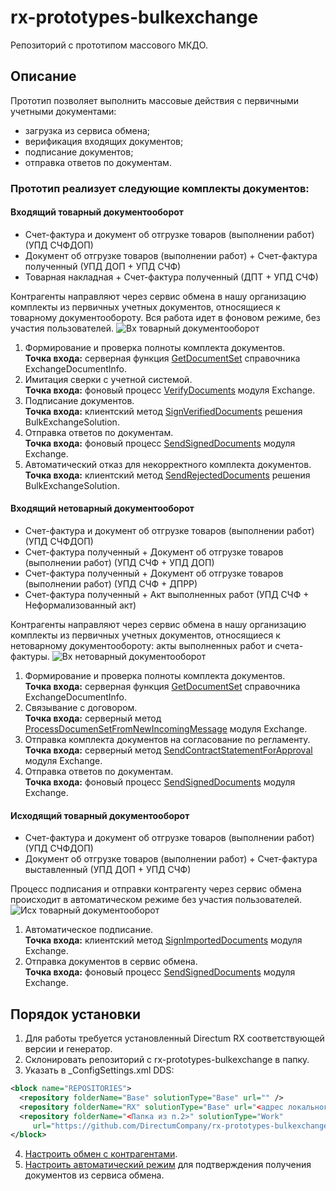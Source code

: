 ﻿# rx-prototypes-bulkexchange
Репозиторий с прототипом массового МКДО.

## Описание
Прототип позволяет выполнить массовые действия с первичными учетными документами:
* загрузка из сервиса обмена;
* верификация входящих документов;
* подписание документов;
* отправка ответов по документам.

### Прототип реализует следующие комплекты документов:
#### Входящий товарный документооборот
* Счет-фактура и документ об отгрузке товаров (выполнении работ) (УПД СЧФДОП)
* Документ об отгрузке товаров (выполнении работ) + Счет-фактура полученный (УПД ДОП + УПД СЧФ)
* Товарная накладная + Счет-фактура полученный (ДПТ + УПД СЧФ)

Контрагенты направляют через сервис обмена в нашу организацию комплекты из первичных учетных документов, относящиеся к товарному документообороту. Вся работа идет в фоновом режиме, без участия пользователей. 
![Вх товарный документооборот](https://user-images.githubusercontent.com/2620711/84864711-1dc96480-b088-11ea-8385-f8ff7941c34c.png)
1. Формирование и проверка полноты комплекта документов.  <br>**Точка входа:** серверная функция [GetDocumentSet](https://github.com/DirectumCompany/rx-prototypes-bulkexchange/blob/master/src/Packages/Sungero.BulkExchangeSolution/Sungero.BulkExchangeSolution.Server/ExchangeDocumentInfo/ExchangeDocumentInfoServerFunctions.cs#L35-L45) справочника ExchangeDocumentInfo.
2. Имитация сверки с учетной системой. <br>**Точка входа:** фоновый процесс [VerifyDocuments](https://github.com/DirectumCompany/rx-prototypes-bulkexchange/blob/master/src/Packages/Sungero.BulkExchangeSolution/Sungero.BulkExchangeSolution.Server/Sungero.Exchange/ModuleJobs.cs#L57-L75) модуля Exchange.
3. Подписание документов. <br>**Точка входа:** клиентский метод [SignVerifiedDocuments](https://github.com/DirectumCompany/rx-prototypes-bulkexchange/blob/master/src/Packages/Sungero.BulkExchangeSolution/Sungero.BulkExchangeSolution.ClientBase/ModuleClientFunctions.cs#L400-L433) решения BulkExchangeSolution.
4. Отправка ответов по документам. <br>**Точка входа:** фоновый процесс [SendSignedDocuments](https://github.com/DirectumCompany/rx-prototypes-bulkexchange/blob/master/src/Packages/Sungero.BulkExchangeSolution/Sungero.BulkExchangeSolution.Server/Sungero.Exchange/ModuleJobs.cs#L18-L54) модуля Exchange.
5. Автоматический отказ для некорректного комплекта документов. <br>**Точка входа:** клиентский метод [SendRejectedDocuments](https://github.com/DirectumCompany/rx-prototypes-bulkexchange/blob/master/src/Packages/Sungero.BulkExchangeSolution/Sungero.BulkExchangeSolution.ClientBase/ModuleClientFunctions.cs#L435-L469) решения BulkExchangeSolution.
 
#### Входящий нетоварный документооборот
*	Счет-фактура и документ об отгрузке товаров (выполнении работ) (УПД СЧФДОП)
*	Счет-фактура полученный + Документ об отгрузке товаров (выполнении работ) (УПД СЧФ + УПД ДОП)
*	Счет-фактура полученный + Документ об отгрузке товаров (выполнении работ) (УПД СЧФ + ДПРР)
*	Счет-фактура полученный + Акт выполненных работ (УПД СЧФ + Неформализованный акт)

Контрагенты направляют через сервис обмена в нашу организацию комплекты из первичных учетных документов, относящиеся к нетоварному документообороту: акты выполненных работ и счета-фактуры.
![Вх нетоварный документооборот](https://user-images.githubusercontent.com/2620711/84865392-2ff7d280-b089-11ea-9ea3-d073138e8802.png)
1. Формирование и проверка полноты комплекта документов.  <br>**Точка входа:** серверная функция [GetDocumentSet](https://github.com/DirectumCompany/rx-prototypes-bulkexchange/blob/master/src/Packages/Sungero.BulkExchangeSolution/Sungero.BulkExchangeSolution.Server/ExchangeDocumentInfo/ExchangeDocumentInfoServerFunctions.cs#L35-L45) справочника ExchangeDocumentInfo.
2. Связывание с договором.  <br>**Точка входа:** серверный метод [ProcessDocumenSetFromNewIncomingMessage](https://github.com/DirectumCompany/rx-prototypes-bulkexchange/blob/master/src/Packages/Sungero.BulkExchangeSolution/Sungero.BulkExchangeSolution.Server/Sungero.Exchange/ModuleServerFunctions.cs#L448-L454) модуля Exchange.
3. Отправка комплекта документов на согласование по регламенту.  <br>**Точка входа:** серверный метод [SendContractStatementForApproval](https://github.com/DirectumCompany/rx-prototypes-bulkexchange/blob/master/src/Packages/Sungero.BulkExchangeSolution/Sungero.BulkExchangeSolution.Server/Sungero.Exchange/ModuleServerFunctions.cs#L566-L578) модуля Exchange.
4. Отправка ответов по документам. <br>**Точка входа:** фоновый процесс [SendSignedDocuments](https://github.com/DirectumCompany/rx-prototypes-bulkexchange/blob/master/src/Packages/Sungero.BulkExchangeSolution/Sungero.BulkExchangeSolution.Server/Sungero.Exchange/ModuleJobs.cs#L18-L54) модуля Exchange.



#### Исходящий товарный документооборот
* Счет-фактура и документ об отгрузке товаров (выполнении работ) (УПД СЧФДОП)
* Документ об отгрузке товаров (выполнении работ) + Счет-фактура выставленный	(УПД ДОП + УПД СЧФ)

Процесс подписания и отправки контрагенту через сервис обмена происходит в автоматическом режиме без участия пользователей.
![Исх товарный документооборот](https://user-images.githubusercontent.com/2620711/84867424-320f6080-b08c-11ea-8e6c-f474cdc688a2.png)

1. Автоматическое подписание.  <br>**Точка входа:** клиентский метод [SignImportedDocuments](https://github.com/DirectumCompany/rx-prototypes-bulkexchange/blob/master/src/Packages/Sungero.BulkExchangeSolution/Sungero.BulkExchangeSolution.ClientBase/ModuleClientFunctions.cs#L89-L111) модуля Exchange.
2. Отправка документов в сервис обмена. <br>**Точка входа:** фоновый процесс [SendSignedDocuments](https://github.com/DirectumCompany/rx-prototypes-bulkexchange/blob/master/src/Packages/Sungero.BulkExchangeSolution/Sungero.BulkExchangeSolution.Server/Sungero.Exchange/ModuleJobs.cs#L18-L54) модуля Exchange.

## Порядок установки
1. Для работы требуется установленный Directum RX соответствующей версии и генератор.
2. Склонировать репозиторий с rx-prototypes-bulkexchange в папку.
3. Указать в _ConfigSettings.xml DDS:
```xml
<block name="REPOSITORIES">
  <repository folderName="Base" solutionType="Base" url="" />
  <repository folderName="RX" solutionType="Base" url="<адрес локального репозитория>" />
  <repository folderName="<Папка из п.2>" solutionType="Work" 
     url="https://github.com/DirectumCompany/rx-prototypes-bulkexchange" />
</block>
```
4. [Настроить обмен с контрагентами](https://club.directum.ru/webhelp/directumrx/desktop/index.html?sungero_parties_counterparty_card_exchangeboxes.htm).
5. [Настроить автоматический режим](https://club.directum.ru/webhelp/directumrx/desktop/index.html?admin_avtomaticheskii_rezhim.htm) для подтверждения получения документов из сервиса обмена.
